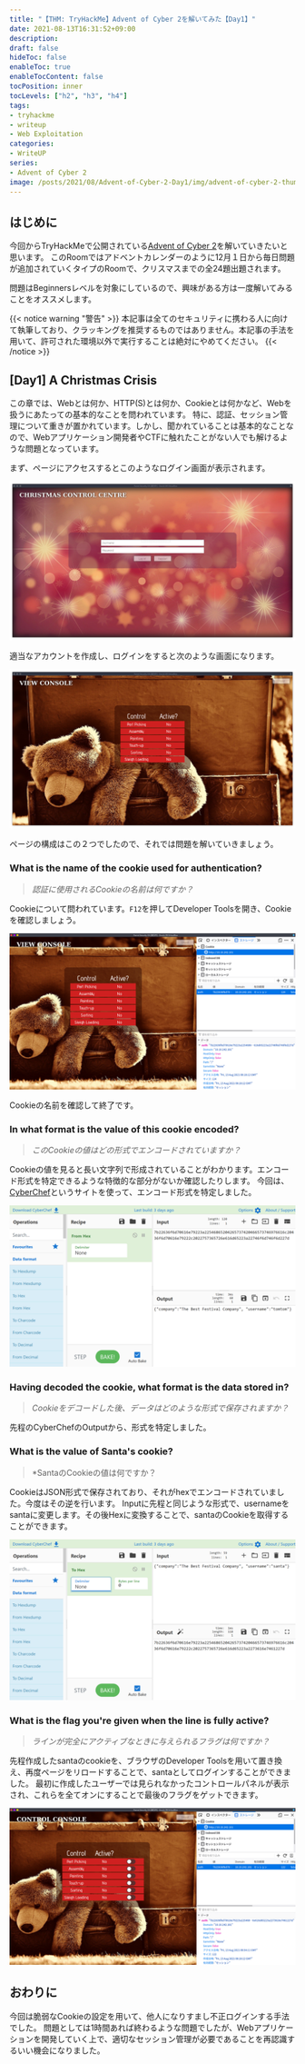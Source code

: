 ```yaml
---
title: "【THM: TryHackMe】Advent of Cyber 2を解いてみた【Day1】"
date: 2021-08-13T16:31:52+09:00
description:
draft: false
hideToc: false
enableToc: true
enableTocContent: false
tocPosition: inner
tocLevels: ["h2", "h3", "h4"]
tags:
- tryhackme
- writeup
- Web Exploitation
categories:
- WriteUP
series:
- Advent of Cyber 2
image: /posts/2021/08/Advent-of-Cyber-2-Day1/img/advent-of-cyber-2-thumbnail.png
---
```


## はじめに

今回からTryHackMeで公開されている[Advent of Cyber 2](https://tryhackme.com/room/adventofcyber2)を解いていきたいと思います。
このRoomではアドベントカレンダーのように12月１日から毎日問題が追加されていくタイプのRoomで、クリスマスまでの全24題出題されます。

問題はBeginnersレベルを対象にしているので、興味がある方は一度解いてみることをオススメします。

{{< notice warning "警告" >}}
本記事は全てのセキュリティに携わる人に向けて執筆しており、クラッキングを推奨するものではありません。本記事の手法を用いて、許可された環境以外で実行することは絶対にやめてください。
{{< /notice >}}

## [Day1] A Christmas Crisis

この章では、Webとは何か、HTTP(S)とは何か、Cookieとは何かなど、Webを扱うにあたっての基本的なことを問われています。
特に、認証、セッション管理について重きが置かれています。しかし、聞かれていることは基本的なことなので、Webアプリケーション開発者やCTFに触れたことがない人でも解けるような問題となっています。

まず、ページにアクセスするとこのようなログイン画面が表示されます。

![Login Page](img/2021-08-13-17-12-20.png)

適当なアカウントを作成し、ログインをすると次のような画面になります。

![Home Page](img/2021-08-13-17-19-01.png)

ページの構成はこの２つでしたので、それでは問題を解いていきましょう。

### What is the name of the cookie used for authentication?

> *認証に使用されるCookieの名前は何ですか？*

Cookieについて問われています。`F12`を押してDeveloper Toolsを開き、Cookieを確認しましょう。

![Developer Tools](img/2021-08-13-17-36-59.png)

Cookieの名前を確認して終了です。

### In what format is the value of this cookie encoded?

> *このCookieの値はどの形式でエンコードされていますか？*

Cookieの値を見ると長い文字列で形成されていることがわかります。エンコード形式を特定できるような特徴的な部分がないか確認したりします。
今回は、[CyberChef](https://gchq.github.io/CyberChef/)というサイトを使って、エンコード形式を特定しました。

![Identify the encoding format](img/2021-08-13-17-43-25.png)

### Having decoded the cookie, what format is the data stored in?

> *Cookieをデコードした後、データはどのような形式で保存されますか？*

先程のCyberChefのOutputから、形式を特定しました。

### What is the value of Santa's cookie?

> *SantaのCookieの値は何ですか？

CookieはJSON形式で保存されており、それがhexでエンコードされていました。今度はその逆を行います。
Inputに先程と同じような形式で、usernameをsantaに変更します。その後Hexに変換することで、santaのCookieを取得することができます。

![encode santa's cookie](img/2021-08-13-17-51-05.png)

### What is the flag you're given when the line is fully active?

> *ラインが完全にアクティブなときに与えられるフラグは何ですか？*

先程作成したsantaのcookieを、ブラウザのDeveloper Toolsを用いて置き換え、再度ページをリロードすることで、santaとしてログインすることができました。
最初に作成したユーザーでは見られなかったコントロールパネルが表示され、これらを全てオンにすることで最後のフラグをゲットできます。

![Login as santa](img/2021-08-13-17-57-02.png)

## おわりに

今回は脆弱なCookieの設定を用いて、他人になりすまし不正ログインする手法でした。
問題としては1時間あれば終わるような問題でしたが、Webアプリケーションを開発していく上で、適切なセッション管理が必要であることを再認識するいい機会になりました。
